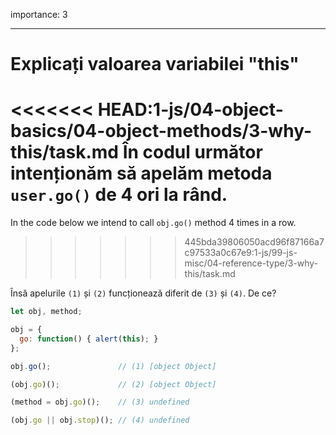importance: 3

---

# Explicați valoarea variabilei "this"

<<<<<<< HEAD:1-js/04-object-basics/04-object-methods/3-why-this/task.md
În codul următor intenționăm să apelăm metoda `user.go()` de 4 ori la rând.
=======
In the code below we intend to call `obj.go()` method 4 times in a row.
>>>>>>> 445bda39806050acd96f87166a7c97533a0c67e9:1-js/99-js-misc/04-reference-type/3-why-this/task.md

Însă apelurile `(1)` și `(2)` funcționează diferit de `(3)` și `(4)`. De ce?

```js run no-beautify
let obj, method;

obj = {
  go: function() { alert(this); }
};

obj.go();               // (1) [object Object]

(obj.go)();             // (2) [object Object]

(method = obj.go)();    // (3) undefined

(obj.go || obj.stop)(); // (4) undefined
```
